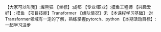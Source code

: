 【大家可以叫我】:库熊猫
【坐标】:成都
【专业/职业】:摸鱼工程师
【兴趣爱好】: 摸鱼
【项目技能】Transformer
【组队情况】无
【本课程学习基础】:对Transformer领域有一定的了解，熟练掌握pytorch、python
【本期活动目标】:一起学习进步